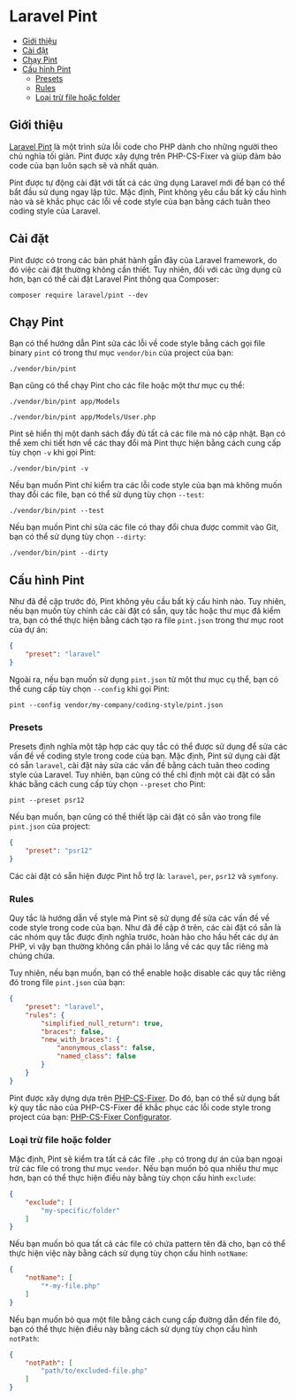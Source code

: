 # Laravel Pint

- [Giới thiệu](#introduction)
- [Cài đặt](#installation)
- [Chạy Pint](#running-pint)
- [Cấu hình Pint](#configuring-pint)
    - [Presets](#presets)
    - [Rules](#rules)
    - [Loại trừ file hoặc folder](#excluding-files-or-folders)

<a name="introduction"></a>
## Giới thiệu

[Laravel Pint](https://github.com/laravel/pint) là một trình sửa lỗi code cho PHP dành cho những người theo chủ nghĩa tối giản. Pint được xây dựng trên PHP-CS-Fixer và giúp đảm bảo code của bạn luôn sạch sẽ và nhất quán.

Pint được tự động cài đặt với tất cả các ứng dụng Laravel mới để bạn có thể bắt đầu sử dụng ngay lập tức. Mặc định, Pint không yêu cầu bất kỳ cấu hình nào và sẽ khắc phục các lỗi về code style của bạn bằng cách tuân theo coding style ​​của Laravel.

<a name="installation"></a>
## Cài đặt

Pint được có trong các bản phát hành gần đây của Laravel framework, do đó việc cài đặt thường không cần thiết. Tuy nhiên, đối với các ứng dụng cũ hơn, bạn có thể cài đặt Laravel Pint thông qua Composer:

```shell
composer require laravel/pint --dev
```

<a name="running-pint"></a>
## Chạy Pint

Bạn có thể hướng dẫn Pint sửa các lỗi về code style bằng cách gọi file binary `pint` có trong thư mục `vendor/bin` của project của bạn:

```shell
./vendor/bin/pint
```

Bạn cũng có thể chạy Pint cho các file hoặc một thư mục cụ thể:

```shell
./vendor/bin/pint app/Models

./vendor/bin/pint app/Models/User.php
```

Pint sẽ hiển thị một danh sách đầy đủ tất cả các file mà nó cập nhật. Bạn có thể xem chi tiết hơn về các thay đổi mà Pint thực hiện bằng cách cung cấp tùy chọn `-v` khi gọi Pint:

```shell
./vendor/bin/pint -v
```

Nếu bạn muốn Pint chỉ kiểm tra các lỗi code style của bạn mà không muốn thay đổi các file, bạn có thể sử dụng tùy chọn `--test`:

```shell
./vendor/bin/pint --test
```

Nếu bạn muốn Pint chỉ sửa các file có thay đổi chưa được commit vào Git, bạn có thể sử dụng tùy chọn `--dirty`:

```shell
./vendor/bin/pint --dirty
```

<a name="configuring-pint"></a>
## Cấu hình Pint

Như đã đề cập trước đó, Pint không yêu cầu bất kỳ cấu hình nào. Tuy nhiên, nếu bạn muốn tùy chỉnh các cài đặt có sẵn, quy tắc hoặc thư mục đã kiểm tra, bạn có thể thực hiện bằng cách tạo ra file `pint.json` trong thư mục root của dự án:

```json
{
    "preset": "laravel"
}
```

Ngoài ra, nếu bạn muốn sử dụng `pint.json` từ một thư mục cụ thể, bạn có thể cung cấp tùy chọn `--config` khi gọi Pint:

```shell
pint --config vendor/my-company/coding-style/pint.json
```

<a name="presets"></a>
### Presets

Presets định nghĩa một tập hợp các quy tắc có thể được sử dụng để sửa các vấn đề về coding style trong code của bạn. Mặc định, Pint sử dụng cài đặt có sẵn `laravel`, cài đặt này sửa các vấn đề bằng cách tuân theo coding style ​​của Laravel. Tuy nhiên, bạn cũng có thể chỉ định một cài đặt có sẵn khác bằng cách cung cấp tùy chọn `--preset` cho Pint:

```shell
pint --preset psr12
```

Nếu bạn muốn, bạn cũng có thể thiết lập cài đặt có sẵn vào trong file `pint.json` của project:

```json
{
    "preset": "psr12"
}
```

Các cài đặt có sẵn hiện được Pint hỗ trợ là: `laravel`, `per`, `psr12` và `symfony`.

<a name="rules"></a>
### Rules

Quy tắc là hướng dẫn về style mà Pint sẽ sử dụng để sửa các vấn đề về code style trong code của bạn. Như đã đề cập ở trên, các cài đặt có sẵn là các nhóm quy tắc được định nghĩa trước, hoàn hảo cho hầu hết các dự án PHP, vì vậy bạn thường không cần phải lo lắng về các quy tắc riêng mà chúng chứa.

Tuy nhiên, nếu bạn muốn, bạn có thể enable hoặc disable các quy tắc riêng đó trong file `pint.json` của bạn:

```json
{
    "preset": "laravel",
    "rules": {
        "simplified_null_return": true,
        "braces": false,
        "new_with_braces": {
            "anonymous_class": false,
            "named_class": false
        }
    }
}
```
Pint được xây dựng dựa trên [PHP-CS-Fixer](https://github.com/FriendsOfPHP/PHP-CS-Fixer). Do đó, bạn có thể sử dụng bất kỳ quy tắc nào của PHP-CS-Fixer để khắc phục các lỗi code style trong project của bạn: [PHP-CS-Fixer Configurator](https://mlocati.github.io/php-cs-fixer-configurator).

<a name="excluding-files-or-folders"></a>
### Loại trừ file hoặc folder

Mặc định, Pint sẽ kiểm tra tất cả các file `.php` có trong dự án của bạn ngoại trừ các file có trong thư mục `vendor`. Nếu bạn muốn bỏ qua nhiều thư mục hơn, bạn có thể thực hiện điều này bằng tùy chọn cấu hình `exclude`:

```json
{
    "exclude": [
        "my-specific/folder"
    ]
}
```

Nếu bạn muốn bỏ qua tất cả các file có chứa pattern tên đã cho, bạn có thể thực hiện việc này bằng cách sử dụng tùy chọn cấu hình `notName`:

```json
{
    "notName": [
        "*-my-file.php"
    ]
}
```

Nếu bạn muốn bỏ qua một file bằng cách cung cấp đường dẫn đến file đó, bạn có thể thực hiện điều này bằng cách sử dụng tùy chọn cấu hình `notPath`:

```json
{
    "notPath": [
        "path/to/excluded-file.php"
    ]
}
```
